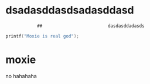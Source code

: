 #                          dsadasddasdsadasddasd
                ##                         dasdasddadasds
``` cpp
printf("Moxie is real god");
```
# moxie
no hahahaha
